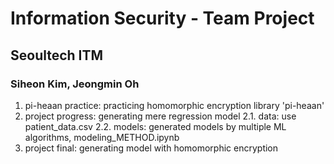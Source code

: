 # Information Security - Team Project

## Seoultech ITM 
### Siheon Kim, Jeongmin Oh

1. pi-heaan practice: practicing homomorphic encryption library 'pi-heaan'
2. project progress: generating mere regression model
    2.1. data: use patient_data.csv
    2.2. models: generated models by multiple ML algorithms, modeling_METHOD.ipynb
3. project final: generating model with homomorphic encryption
